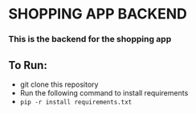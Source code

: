 # SHOPPING APP BACKEND
### This is the backend for the shopping app
## To Run:
- git clone this repository
- Run the following command to install requirements
-  `` pip -r install requirements.txt ``
